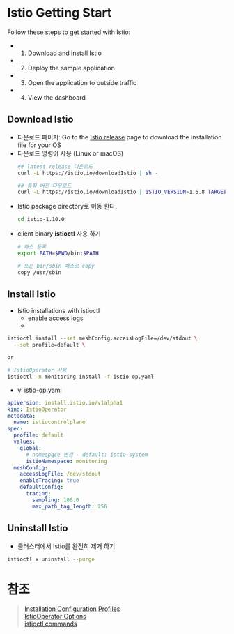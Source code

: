 # Istio Getting Start

Follow these steps to get started with Istio:

- 1. Download and install Istio
- 2. Deploy the sample application
- 3. Open the application to outside traffic
- 4. View the dashboard

## Download Istio
- 다운로드 페이지: Go to the [Istio release](https://github.com/istio/istio/releases) page to download the installation file for your OS
- 다운로드 명령어 사용 (Linux or macOS)
  ```sh
  ## latest release 다운로드
  curl -L https://istio.io/downloadIstio | sh -

  ## 특정 버전 다운로드
  curl -L https://istio.io/downloadIstio | ISTIO_VERSION=1.6.8 TARGET_ARCH=x86_64 sh -
  ```
- Istio package directory로 이동 한다.
  ```sh
  cd istio-1.10.0
  ```
- client binary **istioctl** 사용 하기
  ```sh
  # 패스 등록
  export PATH=$PWD/bin:$PATH

  # 또는 bin/sbin 패스로 copy
  copy /usr/sbin
  ```

## Install Istio
- Istio installations with istioctl 
  - enable access logs
  - 
```sh
istioctl install --set meshConfig.accessLogFile=/dev/stdout \
  --set profile=default \

or

# IstioOperator 사용
istioctl -n monitoring install -f istio-op.yaml
```

- vi istio-op.yaml
```yaml
apiVersion: install.istio.io/v1alpha1
kind: IstioOperator
metadata:
  name: istiocontrolplane
spec:
  profile: default
  values:
    global:
      # namespqce 변경 - default: istio-system
      istioNamespace: monitoring
  meshConfig:
    accessLogFile: /dev/stdout
    enableTracing: true
    defaultConfig:
      tracing:
        sampling: 100.0
        max_path_tag_length: 256
```

## 

## Uninstall Istio
- 클러스터에서 Istio를 완전히 제거 하기
```sh
istioctl x uninstall --purge
```

# 참조
> [Installation Configuration Profiles](https://istio.io/latest/docs/setup/additional-setup/config-profiles/)  
> [IstioOperator Options](https://istio.io/latest/docs/reference/config/istio.operator.v1alpha1/)  
> [istioctl commands]([참조링크](https://istio.io/latest/docs/reference/commands/istioctl/))